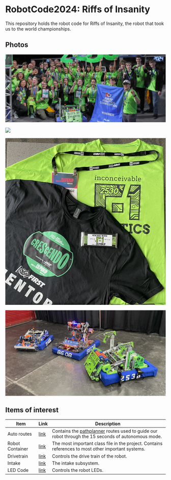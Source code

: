 # RobotCode2024: Riffs of Insanity

This repository holds the robot code for Riffs of Insanity, the robot that took us to the world championships.

## Photos

![](./images/regional_winners.jpg)

![](./images/roi.jpg)

![](./images/worlds_items.jpg)

![](./images/worlds_alliance.jpg)

## Items of interest

| Item | Link | Description |
| ---- | ---- | ----------- |
| Auto routes | [link](https://github.com/Team2530/RobotCode2024/tree/main/src/main/deploy/pathplanner) | Contains the [pathplanner](https://pathplanner.dev/) routes used to guide our robot through the 15 seconds of autonomous mode. |
| Robot Container | [link](https://github.com/Team2530/RobotCode2024/blob/main/src/main/java/frc/robot/RobotContainer.java) | The most important class file in the project. Contains references to most other important systems. |
| Drivetrain | [link](https://github.com/Team2530/RobotCode2024/blob/main/src/main/java/frc/robot/subsystems/SwerveSubsystem.java) | Controls the drive train of the robot. |
| Intake | [link](https://github.com/Team2530/RobotCode2024/blob/main/src/main/java/frc/robot/subsystems/Intake.java) | The intake subsystem. |
| LED Code | [link](https://github.com/Team2530/RobotCode2024/blob/main/src/main/java/frc/robot/subsystems/LEDstripOne.java) | Controls the robot LEDs. |